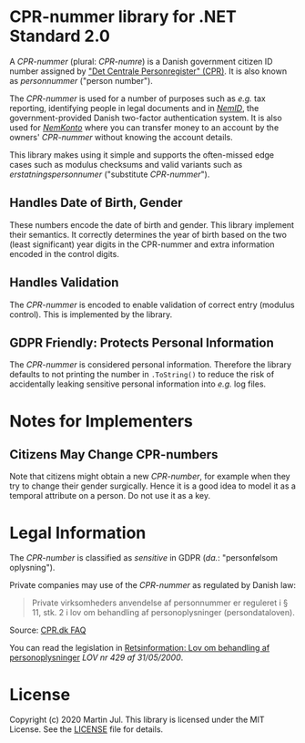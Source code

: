 # CPR-nummer library for .NET Standard 2.0

A _CPR-nummer_ (plural: _CPR-numre_) is a Danish government citizen ID number assigned by ["Det Centrale Personregister" (CPR)](https://cpr.dk/). It is also known as _personnummer_ ("person number").

The _CPR-nummer_ is used for a number of purposes such as _e.g._ tax reporting, identifying people in legal documents and in
_[NemID](https://www.nemid.nu/)_, the government-provided Danish two-factor authentication system.
It is also used for _[NemKonto](https://www.nemkonto.dk)_ where you can transfer money to an account by the owners' _CPR-nummer_ without knowing the account details.

This library makes using it simple and supports the often-missed edge cases such as modulus checksums and valid variants such as _erstatningspersonnumer_ ("substitute _CPR-nummer_").

## Handles Date of Birth, Gender 
These numbers encode the date of birth and gender. This library implement their semantics. It correctly determines the year of birth based on the two (least significant) year digits in the CPR-nummer and extra information encoded in the control digits.

## Handles Validation
The _CPR-nummer_ is encoded to enable validation of correct entry (modulus control). This is implemented by the library.

## GDPR Friendly: Protects Personal Information
The _CPR-nummer_ is considered personal information. Therefore the library defaults to not printing the number in `.ToString()` to reduce the risk of accidentally leaking sensitive personal information into _e.g._ log files.

# Notes for Implementers
## Citizens May Change CPR-numbers 
Note that citizens might obtain a new _CPR-number_, for example when they try to change their gender surgically. Hence it is a good idea to model it as a temporal attribute on a person. Do not use it as a key.


# Legal Information

The _CPR-number_ is classified as _sensitive_ in GDPR (_da._: "personfølsom oplysning").

Private companies may use of the _CPR-nummer_ as regulated by 
Danish law:

> Private virksomheders anvendelse af personnummer er reguleret i § 11, stk. 2 i lov om behandling af personoplysninger (persondataloven).

Source: [CPR.dk FAQ](https://cpr.dk/spoergsmaal-og-svar/personnummer/)

You can read the legislation in [Retsinformation: Lov om behandling af personoplysninger](https://www.retsinformation.dk/Forms/R0710.aspx?id=828) _LOV nr 429 af 31/05/2000_.



# License
Copyright (c) 2020 Martin Jul.
This library is licensed under the MIT License. See the [LICENSE](LICENSE) file for details.


